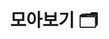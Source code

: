 ---
layout: "collection"
searchHidden: true
title: "모아보기 🗂️"
description: "공부하면서 정리한 것들 모아보기. 📒"
url: "/collection/"
summary: collection
useCategory: false # Priority 1
useTag: false # Priority 2
cover:
  hidden: false
menu:
  - title: "📄 Effective Csharp"
    description: "Effective Chsarp 스터디하면서 정리한 글"
    url: "/categories/effectivecsharp/"
    cover:
      hidden: false
      image: "/logo/logo-csharp.png"
      alt: "effectiveCsharp"

  - title: "📄 Csharp"
    description: "Chsarp 학습하면서 정리한 글"
    url: "/categories/csharp/"
    cover:
      hidden: false
      image: "/logo/logo-csharp.png"
      alt: "csharp"

  - title: "📄 UX/UI"
    description: "UX/UI 학습하면서 정리한 글"
    url: "/categories/uxui/"
    cover:
      hidden: false
      image: "/logo/logo-uxui.jpg"
      alt: "uxui"

  - title: "📄 Unity"
    description: "Unity 학습하면서 정리한 글"
    url: "/categories/unity/"
    cover:
      hidden: false
      image: "/logo/logo-unity-01.png"
      alt: "unity"
      
  - title: "📄 Algorithm"
    description: "Unity 학습하면서 정리한 글"
    url: "/categories/algorithm/"
    cover:
      hidden: false
      image: "/logo/logo-algorithm.png"
      alt: "algorithm"

  - title: "📄 Git"
    description: "Git 학습하면서 정리한 글"
    url: "/categories/git/"
    cover:
      hidden: false
      image: "/logo/logo-git.png"
      alt: "git"    
---